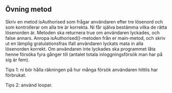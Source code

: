 ## Övning metod

Skriv en metod isAuthorised som frågar användaren efter tre lösenord och som kontrollerar om alla tre är korrekta. Ni får själva bestämma 
vilka de rätta lösenorden är. Metoden ska returnera true om användaren lyckades, och false annars. 
Anropa isAuthorised()-metoden från er main-metod, och skriv ut en lämplig gratulationsfras ifall användaren lyckats mata in alla lösenorden
korrekt. Om användaren inte lyckades ska programmet låta henne försöka fyra gånger till (antalet totala inloggningsförsök man har på sig är fem).

Tips 1: ni bör hålla räkningen på hur många försök användaren hittils har förbrukat.

Tips 2: använd loopar.
